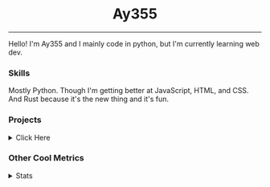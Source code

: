 <h1 align="center"><b>Ay355</b></h1>

---

Hello! I'm Ay355 and I mainly code in python, but I'm currently learning web dev.


### Skills

Mostly Python. Though I'm getting better at JavaScript, HTML, and CSS. And Rust because it's the new thing and it's fun.


### Projects

<details>
 <summary>Click Here</summary>
<br>

 This is probably out of date

[Standle](https://discord.com/oauth2/authorize?client_id=810345494223781899&scope=bot&permissions=8)
 - A multipurpose discord bot for your discord server. Has useful and fun commands for you to mess around with. Made with [discord.py](https://www.github.com/Rapptz/discord.py).

[RoboAy355](https://github.com/Ay-355/RoboAy355)
 - A personal discord bot that I use for random things.

[Asyncdictionary](https://github.com/Ay-355/asyncdictionary)
 - An async wrapper for the freedictionaryAPI. See the README for more info.

 
That's pretty much it, other stuff is closed-source.
 
</details>


### Other Cool Metrics


<details>
<summary>Stats</summary>
<br>
 
<a href="https://github.com/Ay-355">
 <img align="center" src="https://github-readme-stats.vercel.app/api?username=Ay-355&theme=tokyonight&show_icons=true&count_private=true&hide_border=true" />
</a><a href="https://github.com/Ay-355">
  <img align="center" src="https://github-readme-stats.vercel.app/api/top-langs/?username=Ay-355&hide=toml,yaml,cmake&layout=compact&langs_count=8&theme=tokyonight&hide_border=true" />
</a>

 
&nbsp; <!-- Space character to put some space between the different stat types. -->

 
<!--START_SECTION:waka-->
**🐱 My GitHub Data** 

> 🏆 563 Contributions in the Year 2021
 > 
> 📦 1.5 kB Used in GitHub's Storage 
 > 
> 🚫 Not Opted to Hire
 > 
> 📜 13 Public Repositories 
 > 
> 🔑 2 Private Repositories  
 > 
**I'm an Early 🐤** 

```text
🌞 Morning    16 commits     █░░░░░░░░░░░░░░░░░░░░░░░░   5.9% 
🌆 Daytime    122 commits    ███████████░░░░░░░░░░░░░░   45.02% 
🌃 Evening    127 commits    ███████████░░░░░░░░░░░░░░   46.86% 
🌙 Night      6 commits      ░░░░░░░░░░░░░░░░░░░░░░░░░   2.21%

```
📅 **I'm Most Productive on Monday** 

```text
Monday       47 commits     ████░░░░░░░░░░░░░░░░░░░░░   17.34% 
Tuesday      31 commits     ██░░░░░░░░░░░░░░░░░░░░░░░   11.44% 
Wednesday    25 commits     ██░░░░░░░░░░░░░░░░░░░░░░░   9.23% 
Thursday     43 commits     ████░░░░░░░░░░░░░░░░░░░░░   15.87% 
Friday       45 commits     ████░░░░░░░░░░░░░░░░░░░░░   16.61% 
Saturday     47 commits     ████░░░░░░░░░░░░░░░░░░░░░   17.34% 
Sunday       33 commits     ███░░░░░░░░░░░░░░░░░░░░░░   12.18%

```


📊 **This Week I Spent My Time On** 

```text
💬 Programming Languages: 
Rust                     2 hrs 57 mins       ████████░░░░░░░░░░░░░░░░░   35.26% 
Lua                      2 hrs 23 mins       ███████░░░░░░░░░░░░░░░░░░   28.44% 
PowerShell               1 hr 6 mins         ███░░░░░░░░░░░░░░░░░░░░░░   13.15% 
Python                   31 mins             █░░░░░░░░░░░░░░░░░░░░░░░░   6.25% 
Other                    30 mins             █░░░░░░░░░░░░░░░░░░░░░░░░   6.03%

🔥 Editors: 
Neovim                   8 hrs 11 mins       ████████████████████████░   97.52% 
Notepad++                12 mins             ░░░░░░░░░░░░░░░░░░░░░░░░░   2.48%

🐱‍💻 Projects: 
nvim                     2 hrs 23 mins       ███████░░░░░░░░░░░░░░░░░░   28.44% 
haste-cli                2 hrs 22 mins       ███████░░░░░░░░░░░░░░░░░░   28.18% 
Unknown Project          2 hrs 13 mins       ██████░░░░░░░░░░░░░░░░░░░   26.55% 
rmatrix                  53 mins             ██░░░░░░░░░░░░░░░░░░░░░░░   10.58% 
school                   31 mins             █░░░░░░░░░░░░░░░░░░░░░░░░   6.25%

💻 Operating System: 
Windows                  8 hrs 24 mins       █████████████████████████   100.0%

```

**I Mostly Code in Python** 

```text
Python                   6 repos             ████████████████░░░░░░░░░   66.67% 
HTML                     1 repo              ██░░░░░░░░░░░░░░░░░░░░░░░   11.11% 
C++                      1 repo              ██░░░░░░░░░░░░░░░░░░░░░░░   11.11% 
Rust                     1 repo              ██░░░░░░░░░░░░░░░░░░░░░░░   11.11%

```



 Last Updated on 31/10/2021
<!--END_SECTION:waka-->
</details>
